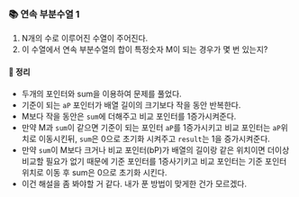 ### 📚 연속 부분수열 1
1. N개의 수로 이루어진 수열이 주어진다.
2. 이 수열에서 연속 부분수열의 합이 특정숫자 M이 되는 경우가 몇 번 있는지?

#### 🎯 정리
- 두개의 포인터와 sum을 이용하여 문제를 풀었다.
- 기준이 되는 `aP` 포인터가 배열 길이의 크기보다 작을 동안 반복한다.
- M보다 작을 동안은 `sum`에 더해주고 비교 포인터를 1증가시켜준다.
- 만약 M과 `sum`이 같으면 기준이 되는 포인터 `aP`를 1증가시키고 비교 포인터는 `aP`위치로 이동시킨뒤, `sum`은 0으로 초기화 시켜주고 `result`는 1을 증가시켜준다.
- 만약 `sum`이 M보다 크거나 비교 포인터(bP)가 배열의 길이랑 같은 위치이면 더이상 비교할 필요가 없기 때문에 기준 포인터를 1증사기키고 비교 포인터는 기준 포인터 위치로 이동 후 sum은 0으로 초기화 시킨다.
- 이건 해설을 좀 봐야할 거 같다. 내가 푼 방법이 맞게한 건가 모르겠다.